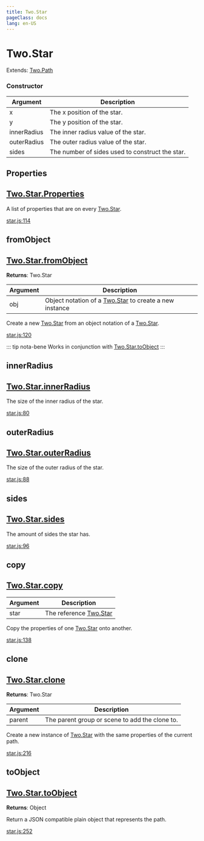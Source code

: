 ```yaml
---
title: Two.Star
pageClass: docs
lang: en-US
---
```


# Two.Star


<div class="extends">

Extends: [Two.Path](/docs/path/)

</div>





<div class="meta">
  <custom-button text="Source" type="source" href="https://github.com/jonobr1/two.js/blob/main/src/shapes/star.js" />
</div>


<carbon-ads />


### Constructor


| Argument | Description |
| ---- | ----------- |
|  x  | The x position of the star. |
|  y  | The y position of the star. |
|  innerRadius  | The inner radius value of the star. |
|  outerRadius  | The outer radius value of the star. |
|  sides  | The number of sides used to construct the star. |



<div class="static member ">

## Properties

<h2 class="longname" aria-hidden="true"><a href="#Properties"><span class="prefix">Two.Star.</span><span class="shortname">Properties</span></a></h2>










<div class="properties">


A list of properties that are on every [Two.Star](/docs/shapes/star/).


</div>










<div class="meta">

  <a class="lineno" target="_blank" rel="noopener noreferrer" href="https://github.com/jonobr1/two.js/blob/main/src/shapes/star.js#L114">
    star.js:114
  </a>

</div>




</div>



<div class="static function ">

## fromObject

<h2 class="longname" aria-hidden="true"><a href="#fromObject"><span class="prefix">Two.Star.</span><span class="shortname">fromObject</span></a></h2>




<div class="returns">

__Returns__: Two.Star



</div>









<div class="params">

| Argument | Description |
| ---- | ----------- |
|  obj  | Object notation of a [Two.Star](/docs/shapes/star/) to create a new instance |
</div>




<div class="description">

Create a new [Two.Star](/docs/shapes/star/) from an object notation of a [Two.Star](/docs/shapes/star/).

</div>





<div class="meta">

  <a class="lineno" target="_blank" rel="noopener noreferrer" href="https://github.com/jonobr1/two.js/blob/main/src/shapes/star.js#L120">
    star.js:120
  </a>

</div>



<div class="tags">


::: tip nota-bene
Works in conjunction with [Two.Star.toObject](/docs/shapes/star/#toobject)
:::


</div>


</div>



<div class="instance member ">

## innerRadius

<h2 class="longname" aria-hidden="true"><a href="#innerRadius"><span class="prefix">Two.Star.</span><span class="shortname">innerRadius</span></a></h2>










<div class="properties">


The size of the inner radius of the star.


</div>










<div class="meta">

  <a class="lineno" target="_blank" rel="noopener noreferrer" href="https://github.com/jonobr1/two.js/blob/main/src/shapes/star.js#L80">
    star.js:80
  </a>

</div>




</div>



<div class="instance member ">

## outerRadius

<h2 class="longname" aria-hidden="true"><a href="#outerRadius"><span class="prefix">Two.Star.</span><span class="shortname">outerRadius</span></a></h2>










<div class="properties">


The size of the outer radius of the star.


</div>










<div class="meta">

  <a class="lineno" target="_blank" rel="noopener noreferrer" href="https://github.com/jonobr1/two.js/blob/main/src/shapes/star.js#L88">
    star.js:88
  </a>

</div>




</div>



<div class="instance member ">

## sides

<h2 class="longname" aria-hidden="true"><a href="#sides"><span class="prefix">Two.Star.</span><span class="shortname">sides</span></a></h2>










<div class="properties">


The amount of sides the star has.


</div>










<div class="meta">

  <a class="lineno" target="_blank" rel="noopener noreferrer" href="https://github.com/jonobr1/two.js/blob/main/src/shapes/star.js#L96">
    star.js:96
  </a>

</div>




</div>



<div class="instance function ">

## copy

<h2 class="longname" aria-hidden="true"><a href="#copy"><span class="prefix">Two.Star.</span><span class="shortname">copy</span></a></h2>












<div class="params">

| Argument | Description |
| ---- | ----------- |
|  star  | The reference [Two.Star](/docs/shapes/star/) |
</div>




<div class="description">

Copy the properties of one [Two.Star](/docs/shapes/star/) onto another.

</div>





<div class="meta">

  <a class="lineno" target="_blank" rel="noopener noreferrer" href="https://github.com/jonobr1/two.js/blob/main/src/shapes/star.js#L138">
    star.js:138
  </a>

</div>




</div>



<div class="instance function ">

## clone

<h2 class="longname" aria-hidden="true"><a href="#clone"><span class="prefix">Two.Star.</span><span class="shortname">clone</span></a></h2>




<div class="returns">

__Returns__: Two.Star



</div>









<div class="params">

| Argument | Description |
| ---- | ----------- |
|  parent  | The parent group or scene to add the clone to. |
</div>




<div class="description">

Create a new instance of [Two.Star](/docs/shapes/star/) with the same properties of the current path.

</div>





<div class="meta">

  <a class="lineno" target="_blank" rel="noopener noreferrer" href="https://github.com/jonobr1/two.js/blob/main/src/shapes/star.js#L216">
    star.js:216
  </a>

</div>




</div>



<div class="instance function ">

## toObject

<h2 class="longname" aria-hidden="true"><a href="#toObject"><span class="prefix">Two.Star.</span><span class="shortname">toObject</span></a></h2>




<div class="returns">

__Returns__: Object



</div>












<div class="description">

Return a JSON compatible plain object that represents the path.

</div>





<div class="meta">

  <a class="lineno" target="_blank" rel="noopener noreferrer" href="https://github.com/jonobr1/two.js/blob/main/src/shapes/star.js#L252">
    star.js:252
  </a>

</div>




</div>


